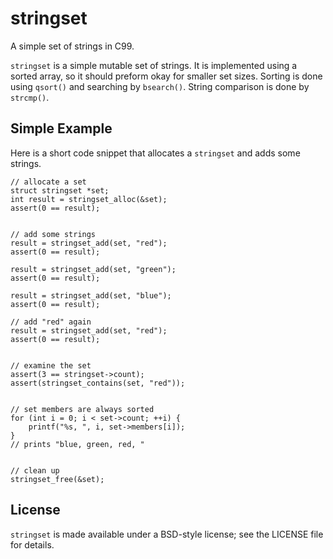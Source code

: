 stringset
=========

A simple set of strings in C99.

`stringset` is a simple mutable set of strings.  It is implemented using a
sorted array, so it should preform okay for smaller set sizes.  Sorting is
done using `qsort()` and searching by `bsearch()`.  String comparison is done
by `strcmp()`.


Simple Example
--------------
Here is a short code snippet that allocates a `stringset` and adds some strings.

    // allocate a set
    struct stringset *set;
    int result = stringset_alloc(&set);
    assert(0 == result);


    // add some strings
    result = stringset_add(set, "red");
    assert(0 == result);

    result = stringset_add(set, "green");
    assert(0 == result);

    result = stringset_add(set, "blue");
    assert(0 == result);

    // add "red" again
    result = stringset_add(set, "red");
    assert(0 == result);


    // examine the set
    assert(3 == stringset->count);
    assert(stringset_contains(set, "red"));


    // set members are always sorted
    for (int i = 0; i < set->count; ++i) {
        printf("%s, ", i, set->members[i]);
    }
    // prints "blue, green, red, "


    // clean up
    stringset_free(&set);


License
-------
`stringset` is made available under a BSD-style license; see the LICENSE file 
for details.
